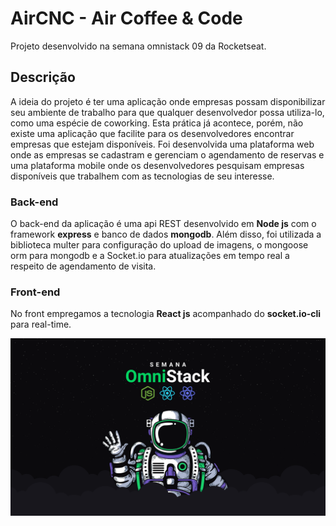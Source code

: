 # AirCNC - Air Coffee & Code
Projeto desenvolvido na semana omnistack 09 da Rocketseat.

## Descrição
  A ideia do projeto é ter uma aplicação onde empresas possam disponibilizar seu ambiente de trabalho para que qualquer desenvolvedor possa utiliza-lo, como uma espécie de coworking. Esta prática já acontece, porém, não existe uma aplicação que facilite para os desenvolvedores encontrar empresas que estejam disponíveis. Foi desenvolvida uma plataforma web onde as empresas se cadastram e gerenciam o agendamento de reservas e uma plataforma mobile onde os desenvolvedores pesquisam empresas disponíveis que trabalhem com as tecnologias de seu interesse.

### Back-end
O back-end da aplicação é uma api REST desenvolvido em **Node js** com o framework **express** e banco de dados **mongodb**. Além disso, foi utilizada a biblioteca multer para configuração do upload de imagens, o mongoose orm para mongodb e a Socket.io para atualizações em tempo real a respeito de agendamento de visita.

### Front-end
No front empregamos a tecnologia **React js** acompanhado do **socket.io-cli** para real-time.

![wallpaper semana omnistack](omnistack-wallpaper-1920x1080.png)
